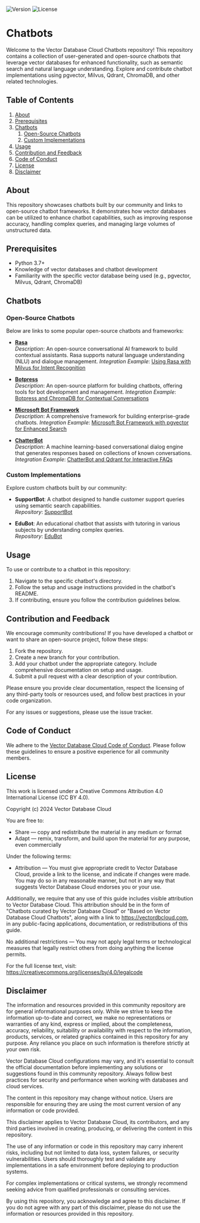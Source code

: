 ![Version](https://img.shields.io/badge/version-1.1.0-blue.svg) ![License](https://img.shields.io/badge/license-MIT-green.svg)

# Chatbots

Welcome to the Vector Database Cloud Chatbots repository! This repository contains a collection of user-generated and open-source chatbots that leverage vector databases for enhanced functionality, such as semantic search and natural language understanding. Explore and contribute chatbot implementations using pgvector, Milvus, Qdrant, ChromaDB, and other related technologies.

## Table of Contents

1. [About](#about)
2. [Prerequisites](#prerequisites)
3. [Chatbots](#chatbots)
    1. [Open-Source Chatbots](#open-source-chatbots)
    2. [Custom Implementations](#custom-implementations)
4. [Usage](#usage)
5. [Contribution and Feedback](#contribution-and-feedback)
6. [Code of Conduct](#code-of-conduct)
7. [License](#license)
8. [Disclaimer](#disclaimer)

## About

This repository showcases chatbots built by our community and links to open-source chatbot frameworks. It demonstrates how vector databases can be utilized to enhance chatbot capabilities, such as improving response accuracy, handling complex queries, and managing large volumes of unstructured data.

## Prerequisites

- Python 3.7+
- Knowledge of vector databases and chatbot development
- Familiarity with the specific vector database being used (e.g., pgvector, Milvus, Qdrant, ChromaDB)
  
## Chatbots

### Open-Source Chatbots

Below are links to some popular open-source chatbots and frameworks:

- **[Rasa](https://github.com/RasaHQ/rasa)**  
  *Description*: An open-source conversational AI framework to build contextual assistants. Rasa supports natural language understanding (NLU) and dialogue management.
  *Integration Example*: [Using Rasa with Milvus for Intent Recognition](link-to-example)

- **[Botpress](https://github.com/botpress/botpress)**  
  *Description*: An open-source platform for building chatbots, offering tools for bot development and management.
  *Integration Example*: [Botpress and ChromaDB for Contextual Conversations](link-to-example)

- **[Microsoft Bot Framework](https://github.com/microsoft/botframework-sdk)**  
  *Description*: A comprehensive framework for building enterprise-grade chatbots.
  *Integration Example*: [Microsoft Bot Framework with pgvector for Enhanced Search](link-to-example)

- **[ChatterBot](https://github.com/gunthercox/ChatterBot)**  
  *Description*: A machine learning-based conversational dialog engine that generates responses based on collections of known conversations.
  *Integration Example*: [ChatterBot and Qdrant for Interactive FAQs](link-to-example)

### Custom Implementations

Explore custom chatbots built by our community:

- **SupportBot**: A chatbot designed to handle customer support queries using semantic search capabilities.  
  *Repository*: [SupportBot](link-to-repo)

- **EduBot**: An educational chatbot that assists with tutoring in various subjects by understanding complex queries.  
  *Repository*: [EduBot](link-to-repo)

## Usage

To use or contribute to a chatbot in this repository:

1. Navigate to the specific chatbot's directory.
2. Follow the setup and usage instructions provided in the chatbot's README.
3. If contributing, ensure you follow the contribution guidelines below.

## Contribution and Feedback

We encourage community contributions! If you have developed a chatbot or want to share an open-source project, follow these steps:

1. Fork the repository.
2. Create a new branch for your contribution.
3. Add your chatbot under the appropriate category. Include comprehensive documentation on setup and usage.
4. Submit a pull request with a clear description of your contribution.

Please ensure you provide clear documentation, respect the licensing of any third-party tools or resources used, and follow best practices in your code organization.

For any issues or suggestions, please use the issue tracker.

## Code of Conduct

We adhere to the [Vector Database Cloud Code of Conduct](https://github.com/VectorDBCloud/Community/blob/main/CODE_OF_CONDUCT.md). Please follow these guidelines to ensure a positive experience for all community members.


## License

This work is licensed under a Creative Commons Attribution 4.0 International License (CC BY 4.0).

Copyright (c) 2024 Vector Database Cloud

You are free to:
- Share — copy and redistribute the material in any medium or format
- Adapt — remix, transform, and build upon the material for any purpose, even commercially

Under the following terms:
- Attribution — You must give appropriate credit to Vector Database Cloud, provide a link to the license, and indicate if changes were made. You may do so in any reasonable manner, but not in any way that suggests Vector Database Cloud endorses you or your use.

Additionally, we require that any use of this guide includes visible attribution to Vector Database Cloud. This attribution should be in the form of "Chatbots curated by Vector Database Cloud" or "Based on Vector Database Cloud Chatbots", along with a link to https://vectordbcloud.com, in any public-facing applications, documentation, or redistributions of this guide.

No additional restrictions — You may not apply legal terms or technological measures that legally restrict others from doing anything the license permits.

For the full license text, visit: https://creativecommons.org/licenses/by/4.0/legalcode


## Disclaimer

The information and resources provided in this community repository are for general informational purposes only. While we strive to keep the information up-to-date and correct, we make no representations or warranties of any kind, express or implied, about the completeness, accuracy, reliability, suitability or availability with respect to the information, products, services, or related graphics contained in this repository for any purpose. Any reliance you place on such information is therefore strictly at your own risk.

Vector Database Cloud configurations may vary, and it's essential to consult the official documentation before implementing any solutions or suggestions found in this community repository. Always follow best practices for security and performance when working with databases and cloud services.

The content in this repository may change without notice. Users are responsible for ensuring they are using the most current version of any information or code provided.

This disclaimer applies to Vector Database Cloud, its contributors, and any third parties involved in creating, producing, or delivering the content in this repository.

The use of any information or code in this repository may carry inherent risks, including but not limited to data loss, system failures, or security vulnerabilities. Users should thoroughly test and validate any implementations in a safe environment before deploying to production systems.

For complex implementations or critical systems, we strongly recommend seeking advice from qualified professionals or consulting services.

By using this repository, you acknowledge and agree to this disclaimer. If you do not agree with any part of this disclaimer, please do not use the information or resources provided in this repository.
